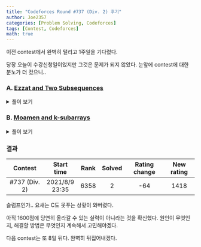 ```yaml
---
title: "Codeforces Round #737 (Div. 2) 후기"
author: Joe2357
categories: [Problem Solving, Codeforces]
tags: [Contest, Codeforces]
math: true
---
```


이전 contest에서 완벽히 털리고 1주일을 기다렸다.

당장 오늘이 수강신청일이었지만 그것은 문제가 되지 않았다. 눈앞에 contest에 대한 분노가 더 컸으니..

### A. [Ezzat and Two Subsequences](https://codeforces.com/contest/1557/problem/A)

<details markdown="1"><summary>풀이 보기</summary>
#### 풀이
**"니네 C한테 왜그러냐?!"** ( 실제로 한말 )

후에도 서술하겠지만, 이번 contest에서 C11로 제출한 것은 모두 실패했다. 하지만 같은 코드를 C++14로 제출한 것은 Accepted를 받았다. 이것으로 얻은 페널티는... 하..

A번 문제는 대체로 계산이 필요없는 문제가 많이 나온다. 이번에도 그런 문제였다.

정답은 '가장 큰 수를 제외한 수들의 평균 + 가장 큰 수' 로 출력하면 된다.

#### 코드

```c
#include <stdio.h>

#define max(a, b) (((a) > (b)) ? (a) : (b))
int main() {
    int t;
    scanf("%d", &t);
    while (t--) {
        int n;
        scanf("%d", &n);

        double sum = 0;
        double maxV = -1e10;
        for (int i = 0; i < n; ++i) {
            double a;
            scanf("%lf", &a);
            sum += a, maxV = max(maxV, a);
        }
        sum -= maxV, sum /= (n - 1);
        printf("%.10lf\n", maxV + sum);
    }
    return 0;
}
```

</details>

### B. [Moamen and k-subarrays](https://codeforces.com/contest/1557/problem/B)

<details markdown="1"><summary>풀이 보기</summary>
#### 풀이

눈앞에 보인 방법으로 시도해서 알고리즘상으로 1번은 틀린 문제이다. 제출은 4번인가 했는데, 알고리즘은 맞춰도 C로 제출한게 문제인지..

푼 방법으로는 우선 모든 입력에 대해 index를 부여하고 저장한다. 이후 숫자를 오름차순으로 정렬한다.

만약 그때의 index들이 붙어있는 형태라면 그 원소는 분리하지 않아도 된다. 만약 아니라면 그 원소들은 **정렬 이후 붙어있을 수가 없으므로** 분리해주어야한다. 이런 방식으로 최소로 분리해야하는 개수를 셀 수 있다. 이 값을 이용하여 Yes / No를 판단하였다.

#### 코드

```cpp
#include <stdio.h>

#include <algorithm>
#include <vector>

using namespace std;

typedef struct Node {
    int v;
    int in;
} ND;

bool cmp(const ND& a, const ND& b) {
    return a.v < b.v;
}

#define M 100000
ND arr[M];
int n, k;

int main() {
    int t;
    scanf("%d", &t);
    while (t--) {
        scanf("%d %d", &n, &k);
        for (int i = 0; i < n; ++i) {
            int a;
            scanf("%d", &a);
            arr[i] = (ND){a, i};
        }

        sort(arr, arr + n, cmp);

        for (int i = 1; i < n; ++i) {
            if (arr[i].in != arr[i - 1].in + 1) {
                --k;
            }
        }

        if (k > 0) {
            printf("Yes\n");
        } else {
            printf("No\n");
        }
    }
}
```

</details>

### 결과

|    Contest    |     Start time      | Rank | Solved | Rating change | New rating |
| :-----------: | :-----------------: | :--: | :----: | :-----------: | :--------: |
| #737 (Div. 2) | 2021/8/9<br />23:35 | 6358 |   2    |      -64      |    1418    |

슬럼프인가.. 요새는 C도 못푸는 상황이 와버렸다.

아직 1600점에 당연히 올라갈 수 있는 실력이 아니라는 것을 확신했다. 원인이 무엇인지, 해결할 방법은 무엇인지 계속해서 고민해야겠다.

다음 contest는 또 8일 뒤다. 완벽히 뒤집어내겠다.

